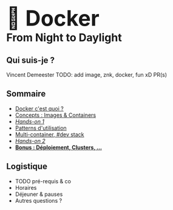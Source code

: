 # <span style="font-size: 2em;">🐳 <span style="font-weight: bold;">Docker</span></span> <br/> From Night to Daylight

<!-- .slide: class="page-title" -->



## Qui suis-je ?

Vincent Demeester
TODO: add image, znk, docker, fun xD PR(s)



## Sommaire

<!-- .slide: id="master-toc" class="toc" -->

- [Docker c'est quoi ?](#/1) 
- [Concepts : Images & Containers](#/2)
- <em>[Hands-on 1](#/2/X)</em>
- [Patterns d'utilisation](#/4)
- [Multi-container, #dev stack](#/3)
- <em>[Hands-on 2](#/2/X)</em>
- <strong>[Bonus : Déploiement, Clusters, …](#/2/X)</strong>



## Logistique

* TODO pré-requis & co
* Horaires
* Déjeuner & pauses
* Autres questions ?

